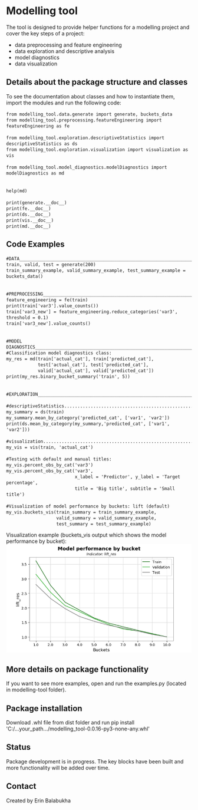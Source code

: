 # Modelling tool

The tool is designed to provide helper functions for a modelling project and cover the key steps of a project:
- data preprocessing and feature engineering
- data exploration and descriptive analysis
- model diagnostics
- data visualization


## Details about the package structure and classes

To see the documentation about classes and how to instantiate them, import the modules and run the following code:

```
from modelling_tool.data.generate import generate, buckets_data
from modelling_tool.preprocessing.featureEngineering import featureEngineering as fe

from modelling_tool.exploration.descriptiveStatistics import descriptiveStatistics as ds
from modelling_tool.exploration.visualization import visualization as vis

from modelling_tool.model_diagnostics.modelDiagnostics import modelDiagnostics as md


help(md)

print(generate.__doc__)
print(fe.__doc__)
print(ds.__doc__)
print(vis.__doc__)
print(md.__doc__)
```

## Code Examples
```
#DATA___________________________________________________________________________
train, valid, test = generate(200)
train_summary_example, valid_summary_example, test_summary_example = buckets_data()


#PREPROCESSING__________________________________________________________________
feature_engineering = fe(train)
print(train['var3'].value_counts())
train['var3_new'] = feature_engineering.reduce_categories('var3', threshold = 0.1)
train['var3_new'].value_counts()


#MODEL DIAGNOSTICS______________________________________________________________
#Classification model diagnostics class:
my_res = md(train['actual_cat'], train['predicted_cat'],
            test['actual_cat'], test['predicted_cat'],
            valid['actual_cat'], valid['predicted_cat'])
print(my_res.binary_bucket_summary('train', 5))


#EXPLORATION____________________________________________________________________

#descriptiveStatistics..........................................................
my_summary = ds(train)
my_summary.mean_by_category('predicted_cat', ['var1', 'var2'])
print(ds.mean_by_category(my_summary,'predicted_cat', ['var1', 'var2']))

#visualization..................................................................
my_vis = vis(train, 'actual_cat')

#Testing with default and manual titles:
my_vis.percent_obs_by_cat('var3')
my_vis.percent_obs_by_cat('var3',
                          x_label = 'Predictor', y_label = 'Target percentage',
                          title = 'Big title', subtitle = 'Small title')

#Visualization of model performance by buckets: lift (default)
my_vis.buckets_vis(train_summary = train_summary_example,
                   valid_summary = valid_summary_example,
                   test_summary = test_summary_example)

```
Visualization example (buckets_vis output which shows the model performance by bucket):
<img src="/modelling_tool/data/vis_example2.png" />

## More details on package functionality
If you want to see more examples, open and run the examples.py (located in modelling-tool folder).

## Package installation
Download .whl file from dist folder and run pip install 'C:/...your_path.../modelling_tool-0.0.16-py3-none-any.whl'

## Status
Package development is in progress.
The key blocks have been built and more functionality will be added over time.

## Contact
Created by Erin Balabukha
